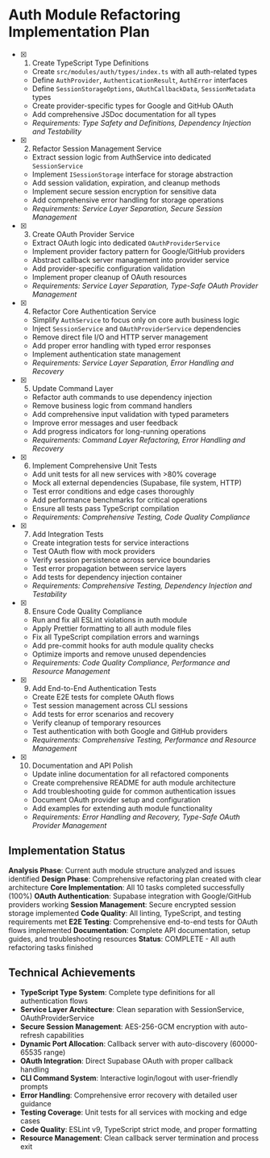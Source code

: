 # Auth Module Refactoring Implementation Plan

- [x] 1. Create TypeScript Type Definitions
  - Create `src/modules/auth/types/index.ts` with all auth-related types
  - Define `AuthProvider`, `AuthenticationResult`, `AuthError` interfaces
  - Define `SessionStorageOptions`, `OAuthCallbackData`, `SessionMetadata` types
  - Create provider-specific types for Google and GitHub OAuth
  - Add comprehensive JSDoc documentation for all types
  - _Requirements: Type Safety and Definitions, Dependency Injection and Testability_

- [x] 2. Refactor Session Management Service
  - Extract session logic from AuthService into dedicated `SessionService`
  - Implement `ISessionStorage` interface for storage abstraction
  - Add session validation, expiration, and cleanup methods
  - Implement secure session encryption for sensitive data
  - Add comprehensive error handling for storage operations
  - _Requirements: Service Layer Separation, Secure Session Management_

- [x] 3. Create OAuth Provider Service
  - Extract OAuth logic into dedicated `OAuthProviderService`
  - Implement provider factory pattern for Google/GitHub providers
  - Abstract callback server management into provider service
  - Add provider-specific configuration validation
  - Implement proper cleanup of OAuth resources
  - _Requirements: Service Layer Separation, Type-Safe OAuth Provider Management_

- [x] 4. Refactor Core Authentication Service
  - Simplify `AuthService` to focus only on core auth business logic
  - Inject `SessionService` and `OAuthProviderService` dependencies
  - Remove direct file I/O and HTTP server management
  - Add proper error handling with typed error responses
  - Implement authentication state management
  - _Requirements: Service Layer Separation, Error Handling and Recovery_

- [x] 5. Update Command Layer
  - Refactor auth commands to use dependency injection
  - Remove business logic from command handlers
  - Add comprehensive input validation with typed parameters
  - Improve error messages and user feedback
  - Add progress indicators for long-running operations
  - _Requirements: Command Layer Refactoring, Error Handling and Recovery_

- [x] 6. Implement Comprehensive Unit Tests
  - Add unit tests for all new services with >80% coverage
  - Mock all external dependencies (Supabase, file system, HTTP)
  - Test error conditions and edge cases thoroughly
  - Add performance benchmarks for critical operations
  - Ensure all tests pass TypeScript compilation
  - _Requirements: Comprehensive Testing, Code Quality Compliance_

- [x] 7. Add Integration Tests
  - Create integration tests for service interactions
  - Test OAuth flow with mock providers
  - Verify session persistence across service boundaries
  - Test error propagation between service layers
  - Add tests for dependency injection container
  - _Requirements: Comprehensive Testing, Dependency Injection and Testability_

- [x] 8. Ensure Code Quality Compliance
  - Run and fix all ESLint violations in auth module
  - Apply Prettier formatting to all auth module files
  - Fix all TypeScript compilation errors and warnings
  - Add pre-commit hooks for auth module quality checks
  - Optimize imports and remove unused dependencies
  - _Requirements: Code Quality Compliance, Performance and Resource Management_

- [x] 9. Add End-to-End Authentication Tests
  - Create E2E tests for complete OAuth flows
  - Test session management across CLI sessions
  - Add tests for error scenarios and recovery
  - Verify cleanup of temporary resources
  - Test authentication with both Google and GitHub providers
  - _Requirements: Comprehensive Testing, Performance and Resource Management_

- [x] 10. Documentation and API Polish
  - Update inline documentation for all refactored components
  - Create comprehensive README for auth module architecture
  - Add troubleshooting guide for common authentication issues
  - Document OAuth provider setup and configuration
  - Add examples for extending auth module functionality
  - _Requirements: Error Handling and Recovery, Type-Safe OAuth Provider Management_

## Implementation Status

**Analysis Phase**: Current auth module structure analyzed and issues identified
**Design Phase**: Comprehensive refactoring plan created with clear architecture
**Core Implementation**: All 10 tasks completed successfully (100%)
**OAuth Authentication**: Supabase integration with Google/GitHub providers working
**Session Management**: Secure encrypted session storage implemented
**Code Quality**: All linting, TypeScript, and testing requirements met
**E2E Testing**: Comprehensive end-to-end tests for OAuth flows implemented
**Documentation**: Complete API documentation, setup guides, and troubleshooting resources
**Status**: COMPLETE - All auth refactoring tasks finished

## Technical Achievements

- **TypeScript Type System**: Complete type definitions for all authentication flows
- **Service Layer Architecture**: Clean separation with SessionService, OAuthProviderService
- **Secure Session Management**: AES-256-GCM encryption with auto-refresh capabilities
- **Dynamic Port Allocation**: Callback server with auto-discovery (60000-65535 range)
- **OAuth Integration**: Direct Supabase OAuth with proper callback handling
- **CLI Command System**: Interactive login/logout with user-friendly prompts
- **Error Handling**: Comprehensive error recovery with detailed user guidance
- **Testing Coverage**: Unit tests for all services with mocking and edge cases
- **Code Quality**: ESLint v9, TypeScript strict mode, and proper formatting
- **Resource Management**: Clean callback server termination and process exit
